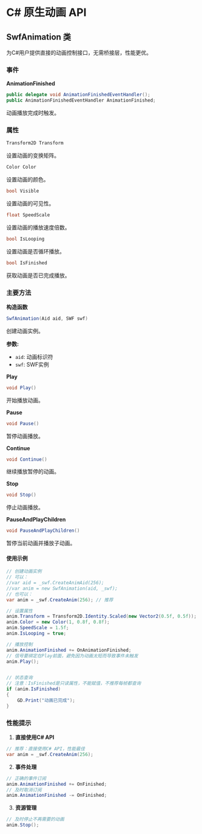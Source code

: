 # C# 原生动画 API

## SwfAnimation 类

为C#用户提供直接的动画控制接口，无需桥接层，性能更优。

### 事件

**AnimationFinished**

```csharp
public delegate void AnimationFinishedEventHandler();
public AnimationFinishedEventHandler AnimationFinished;
```

动画播放完成时触发。

### 属性
```csharp
Transform2D Transform
```
设置动画的变换矩阵。

```csharp
Color Color
```
设置动画的颜色。

```csharp
bool Visible
```
设置动画的可见性。

```csharp
float SpeedScale
```
设置动画的播放速度倍数。

```csharp
bool IsLooping
```
设置动画是否循环播放。

```csharp
bool IsFinished
```
获取动画是否已完成播放。

### 主要方法

**构造函数**
```csharp
SwfAnimation(Aid aid, SWF swf)
```
创建动画实例。

**参数:**
- `aid`: 动画标识符
- `swf`: SWF实例

**Play**
```csharp
void Play()
```
开始播放动画。

**Pause**
```csharp
void Pause()
```
暂停动画播放。

**Continue**
```csharp
void Continue()
```
继续播放暂停的动画。

**Stop**
```csharp
void Stop()
```
停止动画播放。

**PauseAndPlayChildren**
```csharp
void PauseAndPlayChildren()
```
暂停当前动画并播放子动画。

#### 使用示例
```csharp
// 创建动画实例
// 可以：
//var aid = _swf.CreateAnimAid(256);
//var anim = new SwfAnimation(aid, _swf);
// 也可以：
var anim = _swf.CreateAnim(256); // 推荐

// 设置属性
anim.Transform = Transform2D.Identity.Scaled(new Vector2(0.5f, 0.5f));
anim.Color = new Color(1, 0.8f, 0.8f);
anim.SpeedScale = 1.5f;
anim.IsLooping = true;

// 播放控制
anim.AnimationFinished += OnAnimationFinished;
// 信号要绑定在Play前面，避免因为动画太短而导致事件未触发
anim.Play();


// 状态查询
// 注意：IsFinished是只读属性，不能赋值，不推荐每帧都查询
if (anim.IsFinished)
{
    GD.Print("动画已完成");
}
```

### 性能提示
1. **直接使用C# API**
```csharp
// 推荐：直接使用C# API，性能最佳
var anim = _swf.CreateAnim(256);
```

2. **事件处理**
```csharp
// 正确的事件订阅
anim.AnimationFinished += OnFinished;
// 及时取消订阅
anim.AnimationFinished -= OnFinished;
```

3. **资源管理**
```csharp
// 及时停止不再需要的动画
anim.Stop();
```
